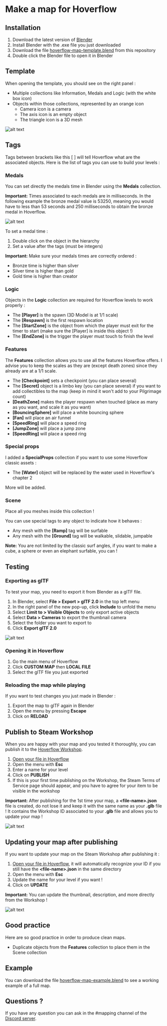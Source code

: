 # Make a map for Hoverflow

## Installation

1. Download the latest version of [Blender](https://www.blender.org/download/)
2. Install Blender with the .exe file you just downloaded
2. Download the file [hoverflow-map-template.blend](hoverflow-map-template.blend) from this repository
3. Double click the Blender file to open it in Blender

## Template

When opening the template, you should see on the right panel :
- Multiple collections like Information, Medals and Logic (with the white box icon)
- Objects within those collections, represented by an orange icon
    - Camera icon is a camera
    - The axis icon is an empty object
    - The triangle icon is a 3D mesh

![alt text](img/template.png)

## Tags

Tags between brackets like this [ ] will tell Hoverflow what are the associated objects. Here is the list of tags you can use to build your levels :

### Medals

You can set directly the medals time in Blender using the **Medals** collection. 

**Important:** Times associated to each medals are in milliseconds. In the following example the bronze medal value is 53250, meaning you would have to less than 53 seconds and 250 milliseconds to obtain the bronze medal in Hoverflow.

![alt text](img/medals.png)

To set a medal time :
1. Double click on the object in the hierarchy
2. Set a value after the tags (must be integers)

**Important:** Make sure your medals times are correctly ordered :
- Bronze time is higher than silver
- Silver time is higher than gold
- Gold time is higher than creator

### Logic

Objects in the **Logic** collection are required for Hoverflow levels to work properly :

* The **[Player]** is the spawn (3D Model is at 1/1 scale)
* The **[Respawn]** is the first respawn location
* The **[StartZone]** is the object from which the player must exit for the timer to start (make sure the [Player] is inside this object !)
* The **[EndZone]** is the trigger the player must touch to finish the level

### Features

The **Features** collection allows you to use all the features Hoverflow offers. I advise you to keep the scales as they are (except death zones) since they already are at a 1/1 scale.

* The **[Checkpoint]** sets a checkpoint (you can place several)
* The **[Secret]** object is a limbo key (you can place several) if you want to add collectibles to the map (keep in mind it won't add to your Pilgrimage count)
* **[DeathZone]** makes the player respawn when touched (place as many as you want, and scale it as you want)
* **[BouncingSphere]** will place a white bouncing sphere 
* **[Fan]** will place an air funnel 
* **[SpeedRing]** will place a speed ring 
* **[JumpZone]** will place a jump zone 
* **[SpeedRing]** will place a speed ring 

### Special props

I added a **SpecialProps** collection if you want to use some Hoverflow classic assets :
* The **[Water]** object will be replaced by the water used in Hoverflow's chapter 2

More will be added.

### Scene

Place all you meshes inside this collection !

You can use special tags to any object to indicate how it behaves :
* Any mesh with the **[Ramp]** tag will be surfable
* Any mesh with the **[Ground]** tag will be walkable, slidable, jumpable

**Note:** You are not limited by the classic surf angles, if you want to make a cube, a sphere or even an elephant surfable, you can !

## Testing

### Exporting as glTF

To test your map, you need to export it from Blender as a glTF file.
1. In Blender, select **File > Export > glTF 2.0** in the top left menu
2. In the right panel of the new pop-up, click **Include** to unfold the menu
3. Select **Limit to > Visible Objects** to only export active objects
4. Select **Data > Cameras** to export the thumbnail camera
5. Select the folder you want to export to
5. Click **Export glTF 2.0**

![alt text](img/export.png)

### Opening it in Hoverflow

1. Go the main menu of Hoverflow
2. Click **CUSTOM MAP** then **LOCAL FILE**
3. Select the glTF file you just exported

### Reloading the map while playing

If you want to test changes you just made in Blender :

1. Export the map to glTF again in Blender
2. Open the menu by pressing **Escape**
2. Click on **RELOAD**

## Publish to Steam Workshop

When you are happy with your map and you tested it thoroughly, you can publish it to the [Hoverflow Workshop](https://steamcommunity.com/workshop/browse/?appid=1280060).

1. [Open your file in Hoverflow](#opening-it-in-hoverflow)
1. Open the menu with **Esc**
1. Enter a name for your level
1. Click on **PUBLISH**
1. If this is your first time publishing on the Workshop, the Steam Terms of Service page should appear, and you have to agree for your item to be visible in the workshop

**Important:** After publishing for the 1st time your map, a **\<file-name\>.json** file is created, do not lose it and keep it with the same name as your **.glb** file ! It contains the Workshop ID associated to your **.glb** file and allows you to update your map !

![alt text](img/publish.png)

## Updating your map after publishing

If you want to update your map on the Steam Workshop after publishing it :

1. [Open your file in Hoverflow](#opening-it-in-hoverflow), it will automatically recognize your ID if you still have the **\<file-name\>.json** in the same directory
1. Open the menu with **Esc**
1. Update the name for your level if you want !
1. Click on **UPDATE**

**Important:** You can update the thumbnail, description, and more directly from the Workshop !

![alt text](img/update.png)

## Good practice

Here are so good practice in order to produce clean maps.
* Duplicate objects from the **Features** collection to place them in the Scene collection

## Example

You can download the file [hoverflow-map-example.blend](hoverflow-map-example.blend) to see a working example of a full map.

## Questions ?

If you have any question you can ask in the #mapping channel of the [Discord server](https://discord.gg/T2msJbZ4JY).